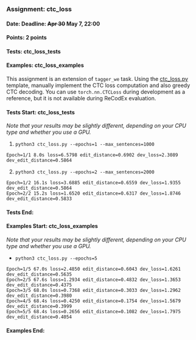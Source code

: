 ### Assignment: ctc_loss
#### Date: Deadline: ~~Apr 30~~ May 7, 22:00
#### Points: 2 points
#### Tests: ctc_loss_tests
#### Examples: ctc_loss_examples

This assignment is an extension of `tagger_we` task. Using the
[ctc_loss.py](https://github.com/ufal/npfl138/tree/master/labs/09/ctc_loss.py)
template, manually implement the CTC loss computation and also greedy CTC
decoding. You can use `torch.nn.CTCLoss` during development as a reference, but
it is not available during ReCodEx evaluation.

#### Tests Start: ctc_loss_tests
_Note that your results may be slightly different, depending on your CPU type and whether you use a GPU._

1. `python3 ctc_loss.py --epochs=1 --max_sentences=1000`
```
Epoch=1/1 8.0s loss=6.5798 edit_distance=0.6902 dev_loss=2.3089 dev_edit_distance=0.5864
```

2. `python3 ctc_loss.py --epochs=2 --max_sentences=2000`
```
Epoch=1/2 16.1s loss=3.6885 edit_distance=0.6559 dev_loss=1.9355 dev_edit_distance=0.5864
Epoch=2/2 15.2s loss=1.6520 edit_distance=0.6317 dev_loss=1.8746 dev_edit_distance=0.5833
```
#### Tests End:
#### Examples Start: ctc_loss_examples
_Note that your results may be slightly different, depending on your CPU type and whether you use a GPU._

- `python3 ctc_loss.py --epochs=5`
```
Epoch=1/5 67.0s loss=2.4850 edit_distance=0.6043 dev_loss=1.6261 dev_edit_distance=0.5635
Epoch=2/5 67.6s loss=1.2934 edit_distance=0.4832 dev_loss=1.3653 dev_edit_distance=0.4375
Epoch=3/5 68.0s loss=0.7368 edit_distance=0.3033 dev_loss=1.2962 dev_edit_distance=0.3980
Epoch=4/5 68.4s loss=0.4250 edit_distance=0.1754 dev_loss=1.5679 dev_edit_distance=0.3999
Epoch=5/5 68.4s loss=0.2656 edit_distance=0.1082 dev_loss=1.7975 dev_edit_distance=0.4054
```
#### Examples End:
